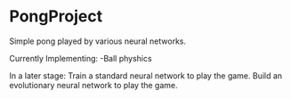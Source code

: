 # PongProject
Simple pong played by various neural networks.

Currently Implementing:
-Ball physhics

In a later stage:
Train a standard neural network to play the game.
Build an evolutionary neural network to play the game.
